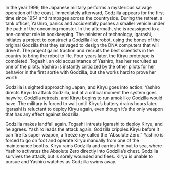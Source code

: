 <!-- Godzilla X Mechagodzilla (2002) -->

In the year 1999, the Japanese military performs a mysterious salvage operation off the coast. Immediately afterward, Godzilla appears for the first time since 1954 and rampages across the countryside. During the retreat, a tank officer, Yashiro, panics and accidentally pushes a smaller vehicle under the path of the oncoming monster. In the aftermath, she is reassigned to a non-combat role in bookkeeping. The minister of technology, Igarashi, initiates a project to construct a Godzilla-like robot, using the bones of the original Godzilla that they salvaged to design the DNA computers that will drive it. The project gains traction and recruits the best scientists in the country to bring the robot to life. Four years later, the Kiryu prototype is completed. Togashi, an old acquaintance of Yashiro, has her recruited as one of the pilots. Yashiro is instantly criticized by the other pilots for her behavior in the first sortie with Godzilla, but she works hard to prove her worth.

Godzilla is sighted approaching Japan, and Kiryu goes into action. Yashiro directs Kiryu to attack Godzilla, but at a critical moment the system goes haywire. Godzilla retreats, and Kiryu begins to run amok like Godzilla would have. The military is forced to wait until Kiryu’s battery drains hours later. Igarashi is reluctant to deploy Kiryu again, even though it’s the only weapon that has any effect against Godzilla.

Godzilla makes landfall again. Togashi intreats Igarashi to deploy Kiryu, and he agrees. Yashiro leads the attack again. Godzilla cripples Kiryu before it can fire its super weapon, a freeze ray called the “Absolute Zero.” Yashiro is forced to go on foot and operate Kiryu manually from one of the maintenance booths. Kiryu rams Godzilla and carries him out to sea, where Yashiro activates the Absolute Zero directly into Godzilla’s chest. Godzilla survives the attack, but is sorely wounded and flees. Kiryu is unable to pursue and Yashiro watches as Godzilla swims away.
